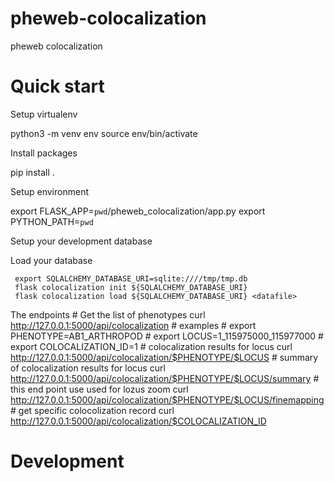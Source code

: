# pheweb-colocalization
pheweb colocalization

# Quick start

Setup virtualenv

   python3 -m venv env
   source env/bin/activate

Install packages

   pip install .


Setup environment

   export FLASK_APP=`pwd`/pheweb_colocalization/app.py
   export PYTHON_PATH=`pwd`

Setup your development database

Load your database

     export SQLALCHEMY_DATABASE_URI=sqlite:////tmp/tmp.db
     flask colocalization init ${SQLALCHEMY_DATABASE_URI}
     flask colocalization load ${SQLALCHEMY_DATABASE_URI} <datafile>

The endpoints
     # Get the list of phenotypes
     curl http://127.0.0.1:5000/api/colocalization
     # examples
     # export PHENOTYPE=AB1_ARTHROPOD
     # export LOCUS=1_115975000_115977000
     # export COLOCALIZATION_ID=1
     # colocalization results for locus
     curl http://127.0.0.1:5000/api/colocalization/$PHENOTYPE/$LOCUS
     # summary of colocalization results for locus
     curl http://127.0.0.1:5000/api/colocalization/$PHENOTYPE/$LOCUS/summary
     # this end point use used for lozus zoom
     curl http://127.0.0.1:5000/api/colocalization/$PHENOTYPE/$LOCUS/finemapping
     # get specific colocolization record 
     curl http://127.0.0.1:5000/api/colocalization/$COLOCALIZATION_ID

# Development